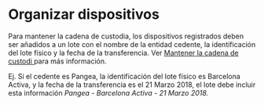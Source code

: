 # Organizar dispositivos

Para mantener la cadena de custodia, los dispositivos registrados deben ser añadidos a un lote con el nombre de la entidad cedente, la identificación del lote físico y la fecha de la transferencia. Ver [Mantener la cadena de custodi ](https://github.com/ereuse-org/ereuse-training/tree/f1c8dcaf98e0ee227e34c7141f5b543c3ba16943/gestion-con-devicehub/cadena-de-custodia/mantener-la-cadena-de-custodia.md)para más información.

Ej. Si el cedente es Pangea, la identificación del lote físico es Barcelona Activa, y la fecha de la transferencia es el 21 Marzo 2018, el lote debe incluir esta información _Pangea - Barcelona Activa - 21 Marzo 2018._

